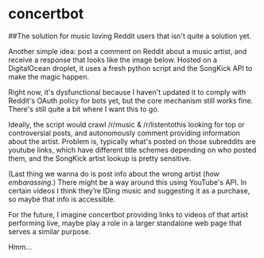 # concertbot

##The solution for music loving Reddit users that isn't quite a solution yet.

Another simple idea: post a comment on Reddit about a music artist, and receive a response that looks like the image below. Hosted on a DigitalOcean droplet, it uses a fresh python script and the SongKick API to make the magic happen.

Right now, it's dysfunctional because I haven't updated it to comply with Reddit's OAuth policy for bots yet, but the core mechanism still works fine. There's still quite a bit where I want this to go.

Ideally, the script would crawl /r/music & /r/listentothis looking for top or controversial posts, and autonomously comment providing information about the artist. Problem is, typically what's posted on those subreddits are youtube links, which have different title schemes depending on who posted them, and the SongKick artist lookup is pretty sensitive. 

(Last thing we wanna do is post info about the wrong artist (*how embarassing*.) There might be a way around this using YouTube's API. In certain videos I think they’re IDing music and suggesting it as a purchase, so maybe that info is accessible.

For the future, I imagine concertbot providing links to videos of that artist performing live, maybe play a role in a larger standalone web page that serves a similar purpose.

Hmm...
